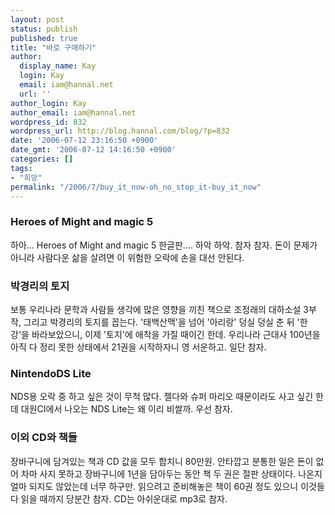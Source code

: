 ```yaml
---
layout: post
status: publish
published: true
title: "바로 구매하기"
author:
  display_name: Kay
  login: Kay
  email: iam@hannal.net
  url: ''
author_login: Kay
author_email: iam@hannal.net
wordpress_id: 832
wordpress_url: http://blog.hannal.com/blog/?p=832
date: '2006-07-12 23:16:50 +0900'
date_gmt: '2006-07-12 14:16:50 +0900'
categories: []
tags:
- "희망"
permalink: "/2006/7/buy_it_now-oh_no_stop_it-buy_it_now"
---
```

<h3>Heroes of Might and magic 5</h3>
<p>하아... Heroes of Might and magic 5 한글판.... 하악 하악. 참자 참자. 돈이 문제가 아니라 사람다운 삶을 살려면 이 위험한 오락에 손을 대선 안된다.</p>
<h3>박경리의 토지</h3>
<p>보통 우리나라 문학과 사람들 생각에 많은 영향을 끼친 책으로 조정래의 대하소설 3부작, 그리고 박경리의 토지를 꼽는다. '태백산맥'을 넘어 '아리랑' 덩실 덩실 춘 뒤 '한강'을 바라보았으니, 이제 '토지'에 애착을 가질 때이긴 한데. 우리나라 근대사 100년을 아직 다 정리 못한 상태에서 21권을 시작하자니 영 서운하고. 일단 참자.</p>
<h3>NintendoDS Lite</h3>
<p>NDS용 오락 중 하고 싶은 것이 무척 많다. 젤다와 슈퍼 마리오 때문이라도 사고 싶긴 한데 대원CI에서 나오는 NDS Lite는 왜 이리 비쌀까. 우선 참자.</p>
<h3>이외 CD와 책들</h3>
<p>장바구니에 담겨있는 책과 CD 값을 모두 합치니 80만원. 안타깝고 분통한 일은 돈이 없어 차마 사지 못하고 장바구니에 1년을 담아두는 동안 책 두 권은 절판 상태이다. 나온지 얼마 되지도 않았는데 너무 하구만. 읽으려고 준비해놓은 책이 60권 정도 있으니 이것들 다 읽을 때까지 당분간 참자. CD는 아쉬운대로 mp3로 참자.</p>

